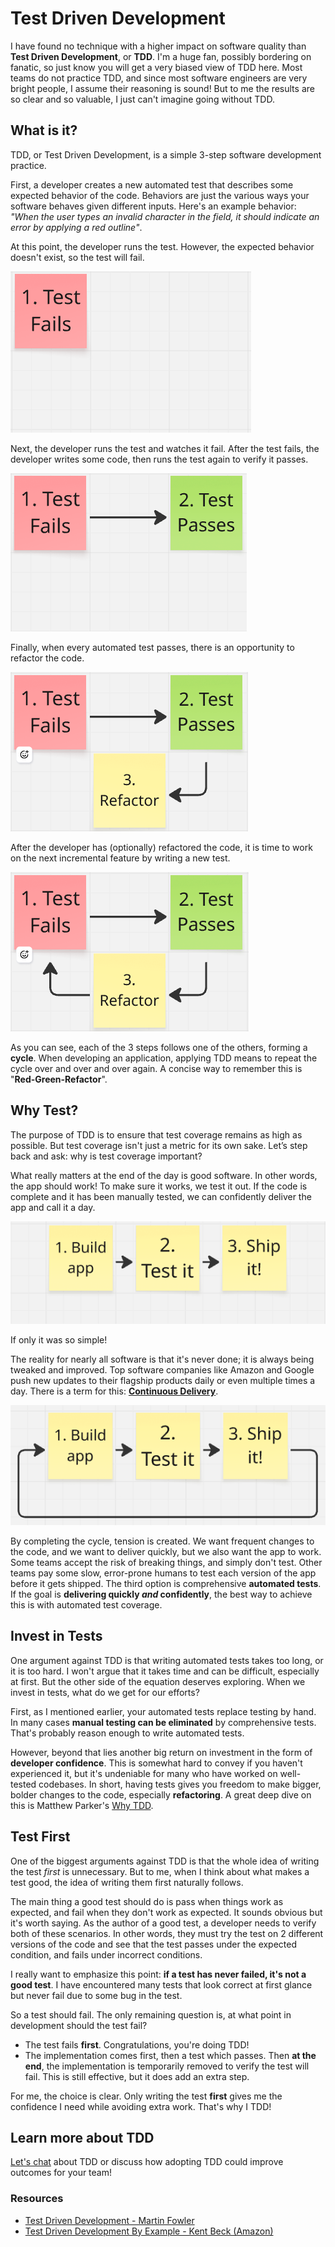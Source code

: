 # Test Driven Development

I have found no technique with a higher impact on software quality than __Test Driven Development__, or __TDD__. I'm a huge fan, possibly bordering on fanatic, so just know you will get a very biased view of TDD here. Most teams do not practice TDD, and since most software engineers are very bright people, I assume their reasoning is sound! But to me the results are so clear and so valuable, I just can't imagine going without TDD.

## What is it?

TDD, or Test Driven Development, is a simple 3-step software development practice. 

First, a developer creates a new automated test that describes some expected behavior of the code. Behaviors are just the various ways your software behaves given different inputs. Here's an example behavior: _"When the user types an invalid character in the field, it should indicate an error by applying a red outline"_. 

At this point, the developer runs the test. However, the expected behavior doesn't exist, so the test will fail. 

![1 - Failing Test](../img/tdd-1.png)

Next, the developer runs the test and watches it fail. After the test fails, the developer writes some code, then runs the test again to verify it passes.

![2 - Passing Test](../img/tdd-2.png)

Finally, when every automated test passes, there is an opportunity to refactor the code.

![3 - Refactor!](../img/tdd-3.png)

After the developer has (optionally) refactored the code, it is time to work on the next incremental feature by writing a new test.

![4 - Loop is completed](../img/tdd-4.png)

As you can see, each of the 3 steps follows one of the others, forming a __cycle__. When developing an application, applying TDD means to repeat the cycle over and over and over again. A concise way to remember this is "__Red-Green-Refactor__".

## Why Test?

The purpose of TDD is to ensure that test coverage remains as high as possible. But test coverage isn't just a metric for its own sake. Let’s step back and ask: why is test coverage important?

What really matters at the end of the day is good software. In other words, the app should work! To make sure it works, we test it out. If the code is complete and it has been manually tested, we can confidently deliver the app and call it a day. 

![5 - Overly Simple diagram](../img/tdd-5.png)

If only it was so simple!

The reality for nearly all software is that it's never done; it is always being tweaked and improved. Top software companies like Amazon and Google push new updates to their flagship products daily or even multiple times a day. There is a term for this: [__Continuous Delivery__](https://martinfowler.com/books/continuousDelivery.html).

![6 - Another cycle](../img/tdd-6.png)

By completing the cycle, tension is created. We want frequent changes to the code, and we want to deliver quickly, but we also want the app to work. Some teams accept the risk of breaking things, and simply don't test. Other teams pay some slow, error-prone humans to test each version of the app before it gets shipped. The third option is comprehensive __automated tests__. If the goal is __delivering quickly _and_ confidently__, the best way to achieve this is with automated test coverage.

## Invest in Tests

One argument against TDD is that writing automated tests takes too long, or it is too hard. I won't argue that it takes time and can be difficult, especially at first. But the other side of the equation deserves exploring. When we invest in tests, what do we get for our efforts?

First, as I mentioned earlier, your automated tests replace testing by hand. In many cases __manual testing can be eliminated__ by comprehensive tests. That's probably reason enough to write automated tests.

However, beyond that lies another big return on investment in the form of __developer confidence__. This is somewhat hard to convey if you haven't experienced it, but it's undeniable for many who have worked on well-tested codebases. In short, having tests gives you freedom to make bigger, bolder changes to the code, especially __refactoring__. A great deep dive on this is Matthew Parker's [Why TDD](https://blogs.vmware.com/tanzu/why-tdd/).

## Test First

One of the biggest arguments against TDD is that the whole idea of writing the test _first_ is unnecessary. But to me, when I think about what makes a test good, the idea of writing them first naturally follows.

The main thing a good test should do is pass when things work as expected, and fail when they don't work as expected. It sounds obvious but it's worth saying. As the author of a good test, a developer needs to verify both of these scenarios. In other words, they must try the test on 2 different versions of the code and see that the test passes under the expected condition, and fails under incorrect conditions.

I really want to emphasize this point: __if a test has never failed, it's not a good test__. I have encountered many tests that look correct at first glance but never fail due to some bug in the test. 

So a test should fail. The only remaining question is, at what point in development should the test fail? 

* The test fails __first__. Congratulations, you're doing TDD! 
* The implementation comes first, then a test which passes. Then __at the end__, the implementation is temporarily removed to verify the test will fail. This is still effective, but it does add an extra step.

For me, the choice is clear. Only writing the test __first__ gives me the confidence I need while avoiding extra work. That's why I TDD!

## Learn more about TDD
[Let's chat](/1.%20Lake%20Wingra%20Software/01%20-%20whoAreWe/#lets-connect) about TDD or discuss how adopting TDD could improve outcomes for your team! 

### Resources

* [Test Driven Development - Martin Fowler](https://martinfowler.com/bliki/TestDrivenDevelopment.html)
* [Test Driven Development By Example - Kent Beck (Amazon)](https://www.amazon.com/Test-Driven-Development-Kent-Beck/dp/0321146530)